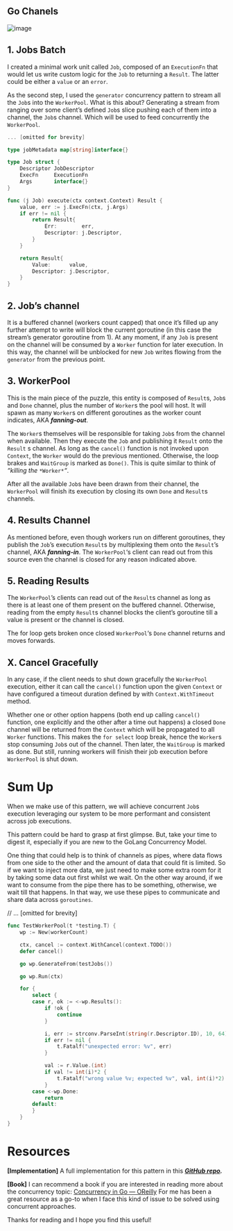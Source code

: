 ## Go Chanels

![image](https://user-images.githubusercontent.com/3950155/134639099-55319ca1-e199-4c37-aa63-d5a5bfb05d10.png)

## 1\. Jobs Batch

I created a minimal work unit called `Job`, composed of an `ExecutionFn` that would let us write custom logic for the `Job` to returning a `Result`. The latter could be either a `value` or an `error`.

As the second step, I used the `generator` concurrency pattern to stream all the `Job`s into the `WorkerPool`. What is this about? Generating a stream from ranging over some client’s defined `Job`s slice pushing each of them into a channel, the `Job`s channel. Which will be used to feed concurrently the `WorkerPool`.


```go
... [omitted for brevity]

type jobMetadata map[string]interface{}

type Job struct {
	Descriptor JobDescriptor
	ExecFn     ExecutionFn
	Args       interface{}
}

func (j Job) execute(ctx context.Context) Result {
	value, err := j.ExecFn(ctx, j.Args)
	if err != nil {
		return Result{
			Err:        err,
			Descriptor: j.Descriptor,
		}
	}

	return Result{
		Value:      value,
		Descriptor: j.Descriptor,
	}
}
```

## 2\. Job’s channel

It is a buffered channel (workers count capped) that once it’s filled up any further attempt to write will block the current goroutine (in this case the stream’s generator goroutine from 1). At any moment, if any `Job` is present on the channel will be consumed by a `Worker` function for later execution. In this way, the channel will be unblocked for new `Job` writes flowing from the `generator` from the previous point.

## 3\. WorkerPool

This is the main piece of the puzzle, this entity is composed of `Result`s, `Job`s and `Done` channel, plus the number of `Worker`s the pool will host. It will spawn as many `Worker`s on different goroutines as the worker count indicates, AKA ***fanning-out***.

The `Worker`s themselves will be responsible for taking `Job`s from the channel when available. Then they execute the `Job` and publishing it `Result` onto the `Result` s channel. As long as the `cancel()` function is not invoked upon `Context`, the `Worker` would do the previous mentioned. Otherwise, the loop brakes and `WaitGroup` is marked as `Done()`. This is quite similar to think of *“killing the* `*Worker*`*“*.

After all the available `Job`s have been drawn from their channel, the `WorkerPool` will finish its execution by closing its own `Done` and `Result`s channels.

## 4\. Results Channel

As mentioned before, even though workers run on different goroutines, they publish the `Job`’s execution `Result`s by multiplexing them onto the `Result`’s channel, AKA ***fanning-in***. The `WorkerPool`‘s client can read out from this source even the channel is closed for any reason indicated above.

## 5\. Reading Results

The `WorkerPool`’s clients can read out of the `Result`s channel as long as there is at least one of them present on the buffered channel. Otherwise, reading from the empty `Result`s channel blocks the client’s goroutine till a value is present or the channel is closed.

The for loop gets broken once closed `WorkerPool`‘s `Done` channel returns and moves forwards.

## X. Cancel Gracefully

In any case, if the client needs to shut down gracefully the `WorkerPool` execution, either it can call the `cancel()` function upon the given `Context` or have configured a timeout duration defined by with `Context.WithTimeout` method.

Whether one or other option happens (both end up calling `cancel()` function, one explicitly and the other after a time out happens) a closed `Done` channel will be returned from the `Context` which will be propagated to all `Worker` functions. This makes the `for select` loop break, hence the `Worker`s stop consuming `Job`s out of the channel. Then later, the `WaitGroup` is marked as done. But still, running workers will finish their job execution before `WorkerPool` is shut down.

# Sum Up

When we make use of this pattern, we will achieve concurrent `Job`s execution leveraging our system to be more performant and consistent across job executions.

This pattern could be hard to grasp at first glimpse. But, take your time to digest it, especially if you are new to the GoLang Concurrency Model.

One thing that could help is to think of channels as pipes, where data flows from one side to the other and the amount of data that could fit is limited. So if we want to inject more data, we just need to make some extra room for it by taking some data out first whilst we wait. On the other way around, if we want to consume from the pipe there has to be something, otherwise, we wait till that happens. In that way, we use these pipes to communicate and share data across `goroutines`.

// ... [omitted for brevity]

```go
func TestWorkerPool(t *testing.T) {
	wp := New(workerCount)

	ctx, cancel := context.WithCancel(context.TODO())
	defer cancel()

	go wp.GenerateFrom(testJobs())

	go wp.Run(ctx)

	for {
		select {
		case r, ok := <-wp.Results():
			if !ok {
				continue
			}

			i, err := strconv.ParseInt(string(r.Descriptor.ID), 10, 64)
			if err != nil {
				t.Fatalf("unexpected error: %v", err)
			}

			val := r.Value.(int)
			if val != int(i)*2 {
				t.Fatalf("wrong value %v; expected %v", val, int(i)*2)
			}
		case <-wp.Done:
			return
		default:
		}
	}
}
```
# Resources

**\[Implementation\]** A full implementation for this pattern in this [***GitHub repo***](https://github.com/godoylucase/workers-pool)***.***

**\[Book\]** I can recommend a book if you are interested in reading more about the concurrency topic: [Concurrency in Go — OReilly](https://www.oreilly.com/library/view/concurrency-in-go/9781491941294/)
For me has been a great resource as a go-to when I face this kind of issue to be solved using concurrent approaches.

Thanks for reading and I hope you find this useful!
